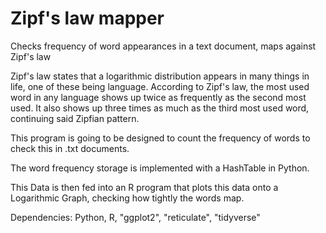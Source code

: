 # Zipf's law mapper
Checks frequency of word appearances in a text document, maps against Zipf's law

Zipf's law states that a logarithmic distribution appears in many things in life, one of these being language.
According to Zipf's law, the most used word in any language shows up twice as frequently as the second most used. 
It also shows up three times as much as the third most used word, continuing said Zipfian pattern. 

This program is going to be designed to count the frequency of words to check this in .txt documents.

The word frequency storage is implemented with a HashTable in Python.

This Data is then fed into an R program that plots this data onto a Logarithmic Graph, checking how tightly the words map.


Dependencies:
Python, R, "ggplot2", "reticulate", "tidyverse"